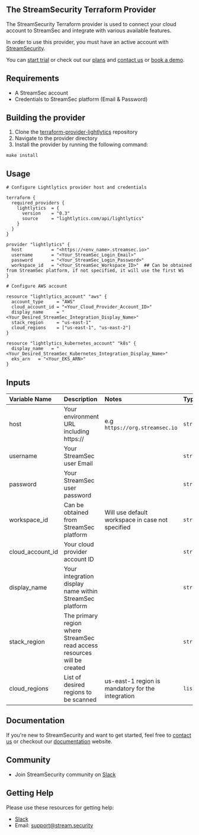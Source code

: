 ## The StreamSecurity Terraform Provider



The StreamSecurity Terraform provider is used to connect your cloud account to StreamSec and integrate with various available features.

In order to use this provider, you must have an active account with [StreamSecurity](https://www.Stream.Security).

You can [start trial](https://app.streamsec.io/signup) or check out our [plans](https://www.stream.security/plans) and [contact us](https://www.stream.security/contact-us) or [book a demo](https://www.stream.security/book-demo).


## Requirements
- A StreamSec account
- Credentials to StreamSec platform (Email & Password)


## Building the provider
1. Clone the [terraform-provider-lightlytics](https://github.com/lightlytics-terraform/terraform-provider-lightlytics) repository
2. Navigate to the provider directory
3. Install the provider by running the following command:
```
make install
```


## Usage
```hcl
# Configure Lightlytics provider host and credentials

terraform {
  required_providers {
    lightlytics  = {
      version    = "0.3"
      source     = "lightlytics.com/api/lightlytics"
    }
  }
}

provider "lightlytics" {
  host           = "<https://<env_name>.streamsec.io>"
  username       = "<Your_StreamSec_Login_Email>"
  password       = "<Your_StreamSec_Login_Password>"
  workspace_id   = "<Your_StreamSec_Workspace_ID>"  ## Can be obtained from StreamSec platform, if not specified, it will use the first WS
}

# Configure AWS account

resource "lightlytics_account" "aws" {
  account_type     = "AWS"
  cloud_account_id = "<Your_Cloud_Provider_Account_ID>"
  display_name     = "<Your_Desired_StreamSec_Integration_Display_Name>"
  stack_region     = "us-east-1"
  cloud_regions    = ["us-east-1", "us-east-2"]
}

resource "lightlytics_kubernetes_account" "k8s" {
  display_name   = "<Your_Desired_StreamSec_Kubernetes_Integration_Display_Name>"
  eks_arn   = "<Your_EKS_ARN>"
}
```


## Inputs
| Variable Name    | Description                                                                | Notes                                               | Type           | Required? | Default |
|:-----------------| :------------------------------------------------------------------------- | :-------------------------------------------------- |:---------------|:--------- |:--------|
| host             | Your environment URL including https://                                    | e.g `https://org.streamsec.io`                   | `string`       | Yes       | n/a     |
| username         | Your StreamSec user Email                                                |                                                     | `string`       | Yes       | n/a     |
| password         | Your StreamSec user password                                             |                                                     | `string`       | Yes       | n/a     |
| workspace_id     | Can be obtained from StreamSec platform                                  | Will use default workspace in case not specified    | `string`       | No        | n/a     |
| cloud_account_id | Your cloud provider account ID                                             |                       			                   | `string`       | Yes       | n/a     |
| display_name     | Your integration display name within StreamSec platform                  |                                                     | `string`       | No       | n/a     |
| stack_region     | The primary region where StreamSec read access resources will be created |                                                     | `string`       | Yes       | n/a     |
| cloud_regions      | List of desired regions to be scanned                                      | us-east-1 region is mandatory for the integration   | `list(string)` | Yes       | n/a     | 



Documentation
-------------
If you're new to StreamSecurity and want to get started, feel free to [contact us](https://www.stream.security/contact-us) or checkout our [documentation](https://docs.streamsec.io) website.


Community
---------
- Join StreamSecurity community on [Slack](https://join.slack.com/t/lightlyticscommunity/shared_invite/zt-1f7dk2yo7-xBTOU_o4tOnAjoFxfHVF8Q)


Getting Help
------------
Please use these resources for getting help:
- [Slack](https://join.slack.com/t/lightlyticscommunity/shared_invite/zt-1f7dk2yo7-xBTOU_o4tOnAjoFxfHVF8Q)
- Email: support@stream.security
